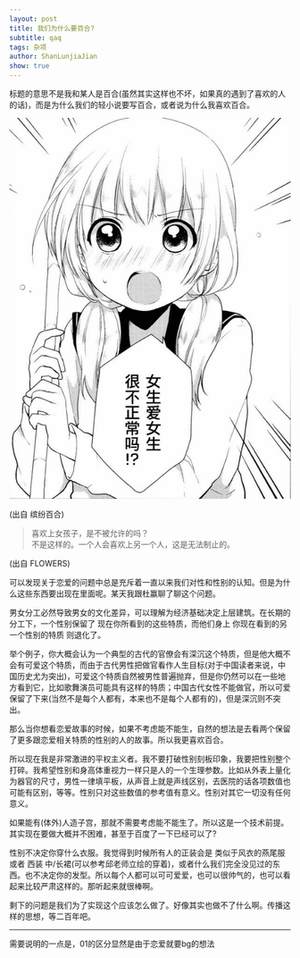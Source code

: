```yaml
---
layout: post
title: 我们为什么要百合?
subtitle: qaq
tags: 杂项
author: ShanLunjiaJian
show: true
---
```


标题的意思不是我和某人是百合(虽然其实这样也不坏，如果真的遇到了喜欢的人的话)，而是为什么我们的轻小说要写百合，或者说为什么我喜欢百合。

![img.jpg](/img/2023-01-07-why-yuri/img.jpg)

(出自 缤纷百合)

> 喜欢上女孩子，是不被允许的吗？\
不是这样的。一个人会喜欢上另一个人，这是无法制止的。

(出自 FLOWERS)

可以发现关于恋爱的问题中总是充斥着一直以来我们对性和性别的认知。但是为什么这些东西要出现在里面呢。某天我跟杜赢聊了聊这个问题。

男女分工必然导致男女的文化差异，可以理解为经济基础决定上层建筑。在长期的分工下，一个性别保留了 现在你所看到的这些特质，而他们身上 你现在看到的另一个性别的特质 则退化了。

举个例子，你大概会认为一个典型的古代的官僚会有深沉这个特质，但是他大概不会有可爱这个特质，而由于古代男性把做官看作人生目标(对于中国读者来说，中国历史尤为突出)，可爱这个特质自然被男性普遍抛弃，但是你仍然可以在一些地方看到它，比如歌舞演员可能具有这样的特质；中国古代女性不能做官，所以可爱保留了下来(当然不是每个人都有，本来也不是每个人都有的)，但是深沉则不突出。

那么当你想看恋爱故事的时候，如果不考虑能不能生，自然的想法是去看两个保留了更多跟恋爱相关特质的性别的人的故事。所以我更喜欢百合。

所以现在我是非常激进的平权主义者。我不要打破性别刻板印象，我要把性别整个打碎。我希望性别和身高体重视力一样只是人的一个生理参数。比如从外表上量化为器官的尺寸，男性一律填平板，从声音上就是声线区别，去医院的话各项数值也可能有区别，等等。性别只对这些数值的参考值有意义。性别对其它一切没有任何意义。

如果能有(体外)人造子宫，那就不需要考虑能不能生了。所以这是一个技术前提。其实现在要做大概并不困难，甚至于百度了一下已经可以了?

性别不决定你穿什么衣服。我觉得到时候所有人的正装会是 类似于风衣的燕尾服 或者 西装 中/长裙(可以参考邱老师立绘的穿着)，或者什么我们完全没见过的东西。也不决定你的发型。所以每个人都可以可可爱爱，也可以很帅气的，也可以看起来比较严肃这样的。那听起来就很棒啊。

剩下的问题是我们为了实现这个应该怎么做了。好像其实也做不了什么啊。传播这样的思想，等二百年吧。

-----

需要说明的一点是，01的区分显然是由于恋爱就要bg的想法